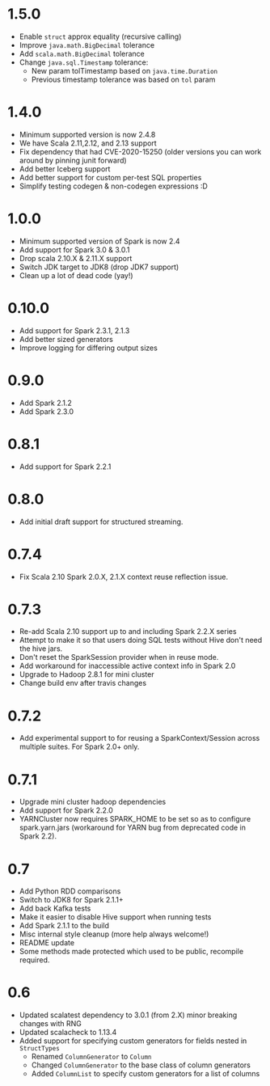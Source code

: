 # 1.5.0
- Enable `struct` approx equality (recursive calling)
- Improve `java.math.BigDecimal` tolerance
- Add `scala.math.BigDecimal` tolerance
- Change `java.sql.Timestamp` tolerance:
  - New param tolTimestamp based on `java.time.Duration`
  - Previous timestamp tolerance was based on `tol` param
# 1.4.0
- Minimum supported version is now 2.4.8
- We have Scala 2.11,2.12, and 2.13 support
- Fix dependency that had CVE-2020-15250 (older versions you can work around by pinning junit forward)
- Add better Iceberg support
- Add better support for custom per-test SQL properties
- Simplify testing codegen & non-codegen expressions :D
# 1.0.0
- Minimum supported version of Spark is now 2.4
- Add support for Spark 3.0 & 3.0.1
- Drop scala 2.10.X & 2.11.X support
- Switch JDK target to JDK8 (drop JDK7 support)
- Clean up a lot of dead code (yay!)
# 0.10.0
- Add support for Spark 2.3.1, 2.1.3
- Add better sized generators
- Improve logging for differing output sizes
# 0.9.0
- Add Spark 2.1.2
- Add Spark 2.3.0
# 0.8.1
 - Add support for Spark 2.2.1
# 0.8.0
 - Add initial draft support for structured streaming.
# 0.7.4
 - Fix Scala 2.10 Spark 2.0.X, 2.1.X context reuse reflection issue.
# 0.7.3
 - Re-add Scala 2.10 support up to and including Spark 2.2.X series
 - Attempt to make it so that users doing SQL tests without Hive don't need the hive jars.
 - Don't reset the SparkSession provider when in reuse mode.
 - Add workaround for inaccessible active context info in Spark 2.0
 - Upgrade to Hadoop 2.8.1 for mini cluster
 - Change build env after travis changes
# 0.7.2
 - Add experimental support to for reusing a SparkContext/Session across multiple suites. For Spark 2.0+ only.
# 0.7.1
 - Upgrade mini cluster hadoop dependencies
 - Add support for Spark 2.2.0
 - YARNCluster now requires SPARK_HOME to be set so as to configure spark.yarn.jars (workaround for YARN bug from deprecated code in Spark 2.2).
# 0.7
 - Add Python RDD comparisons
 - Switch to JDK8 for Spark 2.1.1+
 - Add back Kafka tests
 - Make it easier to disable Hive support when running tests
 - Add Spark 2.1.1 to the build
 - Misc internal style cleanup (more help always welcome!)
 - README update
 - Some methods made protected which used to be public, recompile required.
# 0.6
 - Updated scalatest dependency to 3.0.1 (from 2.X) minor breaking changes with RNG
 - Updated scalacheck to 1.13.4
 - Added support for specifying custom generators for fields nested in `StructTypes`
   - Renamed `ColumnGenerator` to `Column`
   - Changed `ColumnGenerator` to the base class of column generators
   - Added `ColumnList` to specify custom generators for a list of columns
